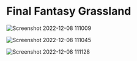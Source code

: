 # Final Fantasy Grassland
![Screenshot 2022-12-08 111009](https://user-images.githubusercontent.com/99226093/206532745-2287f1b3-db2a-4641-b630-652ed10d2e96.png)



![Screenshot 2022-12-08 111045](https://user-images.githubusercontent.com/99226093/206532968-05ea396f-8638-44df-b15e-c1e84d36373b.png)



![Screenshot 2022-12-08 111128](https://user-images.githubusercontent.com/99226093/206533080-a23b2e5c-36ce-4c69-a14b-1767e30d84b2.png)
